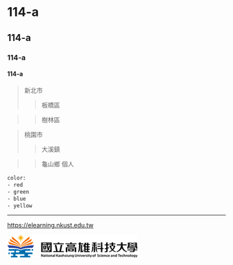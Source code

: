   # 114-a
## 114-a
### 114-a
#### 114-a

>新北市
>>板橋區

>>樹林區

>桃園市
>>大溪鎮

>>龜山鄉
個人
```
color:
- red
- green
- blue
- yellow
```

---
<https://elearning.nkust.edu.tw>

![NKUST](nkust.png "NKUST")

